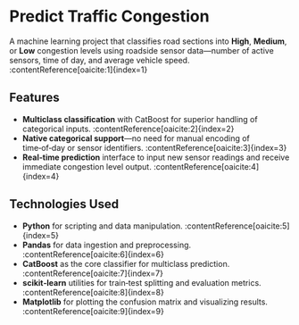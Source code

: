 # Predict Traffic Congestion

A machine learning project that classifies road sections into **High**, **Medium**, or **Low** congestion levels using roadside sensor data—number of active sensors, time of day, and average vehicle speed. :contentReference[oaicite:1]{index=1}

## Features

- **Multiclass classification** with CatBoost for superior handling of categorical inputs. :contentReference[oaicite:2]{index=2}  
- **Native categorical support**—no need for manual encoding of time‑of‑day or sensor identifiers. :contentReference[oaicite:3]{index=3}  
- **Real‑time prediction** interface to input new sensor readings and receive immediate congestion level output. :contentReference[oaicite:4]{index=4}

## Technologies Used

- **Python** for scripting and data manipulation. :contentReference[oaicite:5]{index=5}  
- **Pandas** for data ingestion and preprocessing. :contentReference[oaicite:6]{index=6}  
- **CatBoost** as the core classifier for multiclass prediction. :contentReference[oaicite:7]{index=7}  
- **scikit‑learn** utilities for train‑test splitting and evaluation metrics. :contentReference[oaicite:8]{index=8}  
- **Matplotlib** for plotting the confusion matrix and visualizing results. :contentReference[oaicite:9]{index=9}

